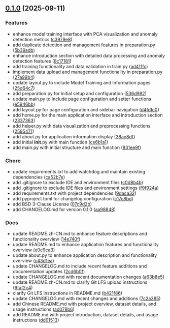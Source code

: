 <!-- insertion marker -->
<a name="0.1.0"></a>

## [0.1.0](https://github.com/DaoChaShao/py-st-sl-anomaly-detection/compare/aebb1e9c8f867d8062e84c0ee0caede19c59a426...0.1.0) (2025-09-11)

### Features

- enhance model training interface with PCA visualization and anomaly detection metrics ([c3979e8](https://github.com/DaoChaShao/py-st-sl-anomaly-detection/commit/c3979e86f9061959cee3ab601856cbbf359e01a3))
- add duplicate detection and management features in preparation.py ([5b39adb](https://github.com/DaoChaShao/py-st-sl-anomaly-detection/commit/5b39adb313b04b905b743d3e16527f6a8df16c5e))
- enhance introduction section with detailed data processing and anomaly detection features ([8c17181](https://github.com/DaoChaShao/py-st-sl-anomaly-detection/commit/8c1718105917d4ccb7b16fc476b67813b5cf27ab))
- add training functionality and data validation in train.py ([ad411fc](https://github.com/DaoChaShao/py-st-sl-anomaly-detection/commit/ad411fccd66e2ccd67d048cac70b984b5fd1ba6d))
- implement data upload and management functionality in preparation.py ([27a99b4](https://github.com/DaoChaShao/py-st-sl-anomaly-detection/commit/27a99b44957938752f7d7fd4fbf9562d4523361f))
- update layout.py to include Model Training and Information pages ([25d64c7](https://github.com/DaoChaShao/py-st-sl-anomaly-detection/commit/25d64c7756aa7c2b0fcf02d07ff061d9e350e6ff))
- add preparation.py for initial setup and configuration ([536d982](https://github.com/DaoChaShao/py-st-sl-anomaly-detection/commit/536d9823f18da38fc531fd2b28d509bf33a8df64))
- update main.py to include page configuration and setter functions ([e5946bb](https://github.com/DaoChaShao/py-st-sl-anomaly-detection/commit/e5946bb634c4794104468be9013abaa2d64ed440))
- add layout.py for page configuration and sidebar navigation ([d4fdfc0](https://github.com/DaoChaShao/py-st-sl-anomaly-detection/commit/d4fdfc025b6c17eb603872d18460d5028b4b0772))
- add home.py for the main application interface and introduction section ([2337363](https://github.com/DaoChaShao/py-st-sl-anomaly-detection/commit/23373637a0bb2dab87969c141a7aeb0ee0ab92fe))
- add helper.py with data visualization and preprocessing functions ([2595471](https://github.com/DaoChaShao/py-st-sl-anomaly-detection/commit/2595471d4850f406e85a5e1f7240f7324505fb7a))
- add about.py for application information display ([38ae8df](https://github.com/DaoChaShao/py-st-sl-anomaly-detection/commit/38ae8dfda599becc548b44a0a68c8a3eafe6ba13))
- add initial __init__.py with main function ([ce6b1a1](https://github.com/DaoChaShao/py-st-sl-anomaly-detection/commit/ce6b1a12e6b918b8d0695094f7ef1351a426b2d1))
- add main.py with initial structure and main function ([831ee9f](https://github.com/DaoChaShao/py-st-sl-anomaly-detection/commit/831ee9fc66ba3084dd410ec53161823512cded4a))

### Chore

- update requirements.txt to add watchdog and maintain existing dependencies ([ca52b7e](https://github.com/DaoChaShao/py-st-sl-anomaly-detection/commit/ca52b7ef4f907d1a3f740cb92911bac3043ce5ca))
- add .gitignore to exclude IDE and environment files ([c0d8b4b](https://github.com/DaoChaShao/py-st-sl-anomaly-detection/commit/c0d8b4b279f2da140716dfdfff907f294c4847fe))
- add .gitignore to exclude IDE files and environment settings ([f9f924a](https://github.com/DaoChaShao/py-st-sl-anomaly-detection/commit/f9f924aa2d7f26cce50a6540f457f6bec89dbd38))
- add requirements.txt with project dependencies ([9daca32](https://github.com/DaoChaShao/py-st-sl-anomaly-detection/commit/9daca325a8d45f2da5ca2de298a07b37bd738e11))
- add pyproject.toml for changelog configuration ([c17c8bd](https://github.com/DaoChaShao/py-st-sl-anomaly-detection/commit/c17c8bda3ce78a2b176a35c531c66ee649b99230))
- add BSD 3-Clause License ([07c9d2b](https://github.com/DaoChaShao/py-st-sl-anomaly-detection/commit/07c9d2b5ac585f3943200f70b4aae80bc30b3636))
- add CHANGELOG.md for version 0.1.0 ([aa98848](https://github.com/DaoChaShao/py-st-sl-anomaly-detection/commit/aa98848e548901dc6628636a2fdd73298f33b920))

### Docs

- update README.zh-CN.md to enhance feature descriptions and functionality overview ([14e740f](https://github.com/DaoChaShao/py-st-sl-anomaly-detection/commit/14e740f8a6613bd04d3bd91087ab8ef71547fe37))
- update README.md to enhance application features and functionality overview ([e0c9ca3](https://github.com/DaoChaShao/py-st-sl-anomaly-detection/commit/e0c9ca3cd1d93598b2ed9bc499b75648d5bbfcde))
- update about.py to enhance application description and functionality overview ([c43d1ea](https://github.com/DaoChaShao/py-st-sl-anomaly-detection/commit/c43d1ea5d579d8114dcadad38449555517451749))
- update CHANGELOG.md to include recent feature additions and documentation updates ([2cd6b0f](https://github.com/DaoChaShao/py-st-sl-anomaly-detection/commit/2cd6b0f616d19106010f74b11c1aa764c79a8759))
- update CHANGELOG.md with recent documentation changes ([a63b8e5](https://github.com/DaoChaShao/py-st-sl-anomaly-detection/commit/a63b8e5fb2245b3f9245b7c81e367c491ff4c9e6))
- update README.zh-CN.md to clarify Git LFS upload instructions ([6faf2c4](https://github.com/DaoChaShao/py-st-sl-anomaly-detection/commit/6faf2c435dcffa422031edfd437e258c2751dd8d))
- clarify Git LFS instructions in README.md ([b421f86](https://github.com/DaoChaShao/py-st-sl-anomaly-detection/commit/b421f862a3f57ff016aadd488a9552ca4f48d7dc))
- update CHANGELOG.md with recent changes and additions ([7c2a385](https://github.com/DaoChaShao/py-st-sl-anomaly-detection/commit/7c2a38542eed8ba7a0f29d814c58ffbd0b1734a9))
- add Chinese README.md with project overview, dataset details, and usage instructions ([ad078b6](https://github.com/DaoChaShao/py-st-sl-anomaly-detection/commit/ad078b6a4b498a49aa27813642bc2463975657b3))
- add README.md with project introduction, dataset details, and usage instructions ([dd01513](https://github.com/DaoChaShao/py-st-sl-anomaly-detection/commit/dd01513c6dee68718d5a5511bdb266b8102b55e6))

